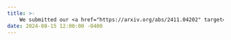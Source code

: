 ```yaml
---
title: >-
    We submitted our <a href="https://arxiv.org/abs/2411.04202" target="_blank">Paper</a> for review: <em>"Observability and Generalized Sensor Placement for Nonlinear Quality Models in Drinking Water Networks,"</em> led by Mohamad Kazma, who did impressive work as usual!
date: 2024-08-15 12:00:00 -0400
---
```


